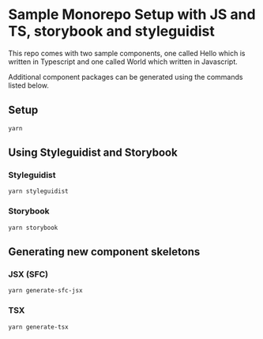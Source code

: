 # Sample Monorepo Setup with JS and TS, storybook and styleguidist

This repo comes with two sample components, one called Hello which is written in Typescript and one called World which written in Javascript.

Additional component packages can be generated using the commands listed below.

## Setup

```
yarn
```

## Using Styleguidist and Storybook

### Styleguidist

```
yarn styleguidist
```

### Storybook

```
yarn storybook
```

## Generating new component skeletons

### JSX (SFC)

```
yarn generate-sfc-jsx
```

### TSX

```
yarn generate-tsx
```
